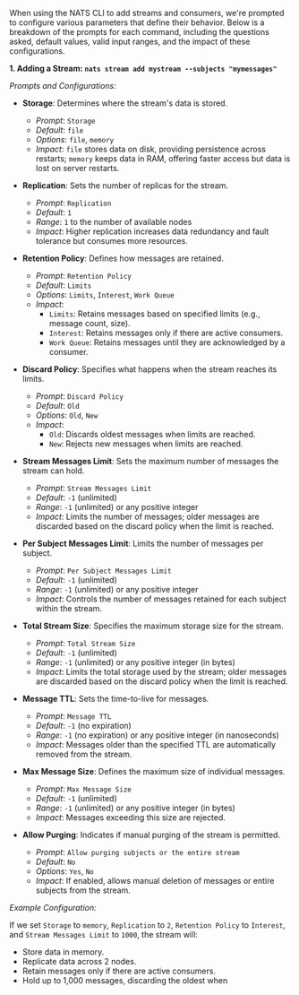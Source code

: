 When using the NATS CLI to add streams and consumers, we're prompted to configure various parameters that define their behavior. Below is a breakdown of the prompts for each command, including the questions asked, default values, valid input ranges, and the impact of these configurations.

**1. Adding a Stream: `nats stream add mystream --subjects "mymessages"`**

*Prompts and Configurations:*

- **Storage**: Determines where the stream's data is stored.
  - *Prompt*: `Storage`
  - *Default*: `file`
  - *Options*: `file`, `memory`
  - *Impact*: `file` stores data on disk, providing persistence across restarts; `memory` keeps data in RAM, offering faster access but data is lost on server restarts.

- **Replication**: Sets the number of replicas for the stream.
  - *Prompt*: `Replication`
  - *Default*: `1`
  - *Range*: `1` to the number of available nodes
  - *Impact*: Higher replication increases data redundancy and fault tolerance but consumes more resources.

- **Retention Policy**: Defines how messages are retained.
  - *Prompt*: `Retention Policy`
  - *Default*: `Limits`
  - *Options*: `Limits`, `Interest`, `Work Queue`
  - *Impact*:
    - `Limits`: Retains messages based on specified limits (e.g., message count, size).
    - `Interest`: Retains messages only if there are active consumers.
    - `Work Queue`: Retains messages until they are acknowledged by a consumer.

- **Discard Policy**: Specifies what happens when the stream reaches its limits.
  - *Prompt*: `Discard Policy`
  - *Default*: `Old`
  - *Options*: `Old`, `New`
  - *Impact*:
    - `Old`: Discards oldest messages when limits are reached.
    - `New`: Rejects new messages when limits are reached.

- **Stream Messages Limit**: Sets the maximum number of messages the stream can hold.
  - *Prompt*: `Stream Messages Limit`
  - *Default*: `-1` (unlimited)
  - *Range*: `-1` (unlimited) or any positive integer
  - *Impact*: Limits the number of messages; older messages are discarded based on the discard policy when the limit is reached.

- **Per Subject Messages Limit**: Limits the number of messages per subject.
  - *Prompt*: `Per Subject Messages Limit`
  - *Default*: `-1` (unlimited)
  - *Range*: `-1` (unlimited) or any positive integer
  - *Impact*: Controls the number of messages retained for each subject within the stream.

- **Total Stream Size**: Specifies the maximum storage size for the stream.
  - *Prompt*: `Total Stream Size`
  - *Default*: `-1` (unlimited)
  - *Range*: `-1` (unlimited) or any positive integer (in bytes)
  - *Impact*: Limits the total storage used by the stream; older messages are discarded based on the discard policy when the limit is reached.

- **Message TTL**: Sets the time-to-live for messages.
  - *Prompt*: `Message TTL`
  - *Default*: `-1` (no expiration)
  - *Range*: `-1` (no expiration) or any positive integer (in nanoseconds)
  - *Impact*: Messages older than the specified TTL are automatically removed from the stream.

- **Max Message Size**: Defines the maximum size of individual messages.
  - *Prompt*: `Max Message Size`
  - *Default*: `-1` (unlimited)
  - *Range*: `-1` (unlimited) or any positive integer (in bytes)
  - *Impact*: Messages exceeding this size are rejected.

- **Allow Purging**: Indicates if manual purging of the stream is permitted.
  - *Prompt*: `Allow purging subjects or the entire stream`
  - *Default*: `No`
  - *Options*: `Yes`, `No`
  - *Impact*: If enabled, allows manual deletion of messages or entire subjects from the stream.

*Example Configuration:*

If we set `Storage` to `memory`, `Replication` to `2`, `Retention Policy` to `Interest`, and `Stream Messages Limit` to `1000`, the stream will:

- Store data in memory.
- Replicate data across 2 nodes.
- Retain messages only if there are active consumers.
- Hold up to 1,000 messages, discarding the oldest when 